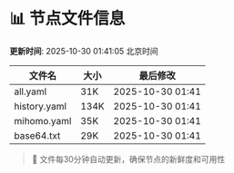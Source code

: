# 📊 节点文件信息

**更新时间**: 2025-10-30 01:41:05 北京时间

| 文件名 | 大小 | 最后修改 |
|--------|------|----------|
| all.yaml | 31K | 2025-10-30 01:41 |
| history.yaml | 134K | 2025-10-30 01:41 |
| mihomo.yaml | 35K | 2025-10-30 01:41 |
| base64.txt | 29K | 2025-10-30 01:41 |

> 🔄 文件每30分钟自动更新，确保节点的新鲜度和可用性

